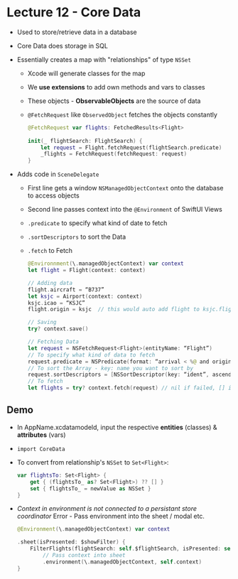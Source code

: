 # Lecture 12 - Core Data

* Used to store/retrieve data in a database

* Core Data does storage in SQL

* Essentially creates a map with "relationships" of type `NSSet`

  * Xcode will generate classes for the map

  * We **use extensions** to add own methods and vars to classes

  * These objects - **ObservableObjects** are the source of data

  * `@FetchRequest` like `ObservedObject` fetches the objects constantly

    ```swift
    @FetchRequest var flights: FetchedResults<Flight>
        
    init(_ flightSearch: FlightSearch) {
        let request = Flight.fetchRequest(flightSearch.predicate)
        _flights = FetchRequest(fetchRequest: request)
    }
    ```

* Adds code in `SceneDelegate`

  * First line gets a window `NSManagedObjectContext` onto the database to access objects

  * Second line passes context into the `@Environment` of SwiftUI Views

  * `.predicate` to specify what kind of date to fetch

  * `.sortDescriptors` to sort the Data

  * `.fetch` to Fetch

    ```swift
    @Environnment(\.managedObjectContext) var context
    let flight = Flight(context: context)
    
    // Adding data
    flight.aircraft = “B737” 
    let ksjc = Airport(context: context)
    ksjc.icao = “KSJC” 
    flight.origin = ksjc  // this would auto add flight to ksjc.flightsFrom too
    
    // Saving 
    try? context.save()
    
    // Fetching Data
    let request = NSFetchRequest<Flight>(entityName: “Flight”)
    // To specify what kind of data to fetch
    request.predicate = NSPredicate(format: “arrival < %@ and origin = %@“, Date(), ksjc)
    // To sort the Array - key: name you want to sort by
    request.sortDescriptors = [NSSortDescriptor(key: “ident”, ascending: true)]
    // To fetch
    let flights = try? context.fetch(request) // nil if failed, [] if no flights
    ```

    

## Demo

* In AppName.xcdatamodeld, input the respective **entities** (classes) & **attributes** (vars)

* `import CoreData`

* To convert from relationship's  `NSSet` to `Set<Flight>`:

  ```swift
  var flightsTo: Set<Flight> {
      get { (flightsTo_ as? Set<Flight>) ?? [] }
      set { flightsTo_ = newValue as NSSet }
  }
  ```

* *Context in environment is not connected to a persistant store coordinator* Error - Pass environment into the sheet / modal etc.

  ```swift
  @Environment(\.managedObjectContext) var context
  
  .sheet(isPresented: $showFilter) {
      FilterFlights(flightSearch: self.$flightSearch, isPresented: self.$showFilter)
          // Pass context into sheet
          .environment(\.managedObjectContext, self.context)
  }
  ```

  

